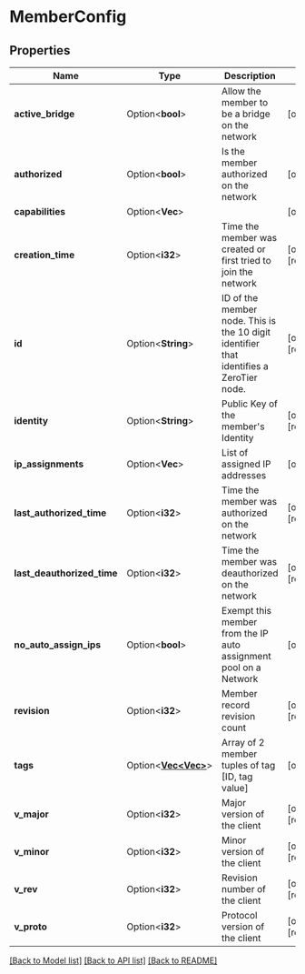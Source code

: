 # MemberConfig

## Properties

Name | Type | Description | Notes
------------ | ------------- | ------------- | -------------
**active_bridge** | Option<**bool**> | Allow the member to be a bridge on the network | [optional]
**authorized** | Option<**bool**> | Is the member authorized on the network | [optional]
**capabilities** | Option<**Vec<i32>**> |  | [optional]
**creation_time** | Option<**i32**> | Time the member was created or first tried to join the network | [optional][readonly]
**id** | Option<**String**> | ID of the member node.  This is the 10 digit identifier that identifies a ZeroTier node. | [optional][readonly]
**identity** | Option<**String**> | Public Key of the member's Identity | [optional][readonly]
**ip_assignments** | Option<**Vec<String>**> | List of assigned IP addresses | [optional]
**last_authorized_time** | Option<**i32**> | Time the member was authorized on the network | [optional][readonly]
**last_deauthorized_time** | Option<**i32**> | Time the member was deauthorized on the network | [optional][readonly]
**no_auto_assign_ips** | Option<**bool**> | Exempt this member from the IP auto assignment pool on a Network | [optional]
**revision** | Option<**i32**> | Member record revision count | [optional][readonly]
**tags** | Option<[**Vec<Vec<i32>>**](array.md)> | Array of 2 member tuples of tag [ID, tag value] | [optional]
**v_major** | Option<**i32**> | Major version of the client | [optional][readonly]
**v_minor** | Option<**i32**> | Minor version of the client | [optional][readonly]
**v_rev** | Option<**i32**> | Revision number of the client | [optional][readonly]
**v_proto** | Option<**i32**> | Protocol version of the client | [optional][readonly]

[[Back to Model list]](../README.md#documentation-for-models) [[Back to API list]](../README.md#documentation-for-api-endpoints) [[Back to README]](../README.md)


